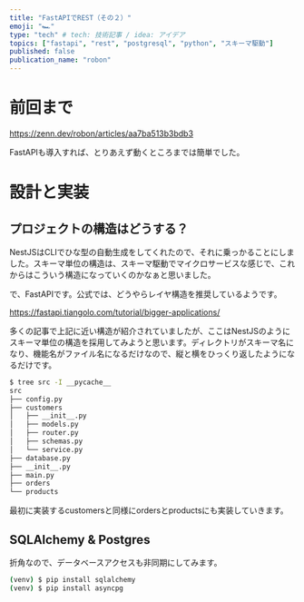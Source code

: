 ```yaml
---
title: "FastAPIでREST（その２）"
emoji: "🏎"
type: "tech" # tech: 技術記事 / idea: アイデア
topics: ["fastapi", "rest", "postgresql", "python", "スキーマ駆動"]
published: false
publication_name: "robon"
---
```


# 前回まで

https://zenn.dev/robon/articles/aa7ba513b3bdb3

FastAPIも導入すれば、とりあえず動くところまでは簡単でした。

# 設計と実装
## プロジェクトの構造はどうする？

NestJSはCLIでひな型の自動生成をしてくれたので、それに乗っかることにしました。スキーマ単位の構造は、スキーマ駆動でマイクロサービスな感じで、これからはこういう構造になっていくのかなぁと思いました。

で、FastAPIです。公式では、どうやらレイヤ構造を推奨しているようです。

https://fastapi.tiangolo.com/tutorial/bigger-applications/

多くの記事で上記に近い構造が紹介されていましたが、ここはNestJSのようにスキーマ単位の構造を採用してみようと思います。ディレクトリがスキーマ名になり、機能名がファイル名になるだけなので、縦と横をひっくり返したようになるだけです。

```bash
$ tree src -I __pycache__
src
├── config.py
├── customers
│   ├── __init__.py
│   ├── models.py
│   ├── router.py
│   ├── schemas.py
│   └── service.py
├── database.py
├── __init__.py
├── main.py
├── orders
└── products
```

最初に実装するcustomersと同様にordersとproductsにも実装していきます。

## SQLAlchemy & Postgres

折角なので、データベースアクセスも非同期にしてみます。

```bash
(venv) $ pip install sqlalchemy
(venv) $ pip install asyncpg
```


